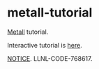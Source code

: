 # metall-tutorial

[Metall](https://github.com/LLNL/metall) tutorial.

Interactive tutorial is [here](https://mybinder.org/v2/gh/LLNL/metall-tutorial/HEAD).

[NOTICE](NOTICE).
LLNL-CODE-768617.
